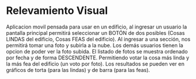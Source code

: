 # Relevamiento Visual
Aplicacion movil pensada para usar en un edificio, al ingresar un usuario la pantalla principal permitirá seleccionar un BOTÓN de dos posibles (Cosas LINDAS del edificio, Cosas
FEAS del edificio). Al ingresar a una sección, nos permitirá tomar una foto y subirla a la nube. Los demás usuarios tienen la opcion de poder ver la foto subida.
El listado de fotos se muestra ordenado por fecha y de forma DESCENDENTE. Permitiendo votar la cosa más linda y la más fea del edificio (un voto por foto).
Los resultados se pueden ver en gráficos de torta (para las lindas) y de barra (para las feas).
